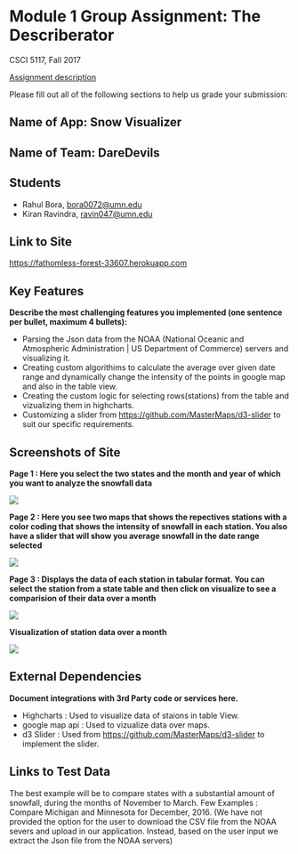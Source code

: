 # Module 1 Group Assignment: The Describerator

CSCI 5117, Fall 2017

[Assignment description](https://docs.google.com/document/d/1956Z3EZJi9RWU6JqPHEh5ZZBmDOKFex-HtsBLz66tt4/edit#)

Please fill out all of the following sections to help us grade your submission:


## Name of App: Snow Visualizer


## Name of Team: DareDevils


## Students

* Rahul Bora, bora0072@umn.edu
* Kiran Ravindra, ravin047@umn.edu


## Link to Site

https://fathomless-forest-33607.herokuapp.com

## Key Features

**Describe the most challenging features you implemented
(one sentence per bullet, maximum 4 bullets):**

* Parsing the Json data from the NOAA (National Oceanic and Atmospheric Administration | US Department of Commerce) servers and visualizing it.
* Creating custom algorithims to calculate the average over given date range and dynamically change the intensity of the points in google map and also in the table view.
* Creating the custom logic for selecting rows(stations) from the table and vizualizing them in highcharts.
* Customizing a slider from https://github.com/MasterMaps/d3-slider to suit our specific requirements. 


## Screenshots of Site

**Page 1 : Here you select the two states and the month and year of which you want to analyze the snowfall data**

![](https://github.com/umn-5117-f17/module-1-group-assignment-daredevils/blob/master/public/screenshots/screen1.png)

**Page 2 : Here you see two maps that shows the repectives stations with a color coding that shows the intensity of snowfall in each station. You also have a slider that will show you average snowfall in the date range selected**

![](https://github.com/umn-5117-f17/module-1-group-assignment-daredevils/blob/master/public/screenshots/screen2.png)

**Page 3 : Displays the data of each station in tabular format. You can select the station from a state table and then click on visualize to see a comparision of their data over a month**

![](https://github.com/umn-5117-f17/module-1-group-assignment-daredevils/blob/master/public/screenshots/screen3.png)

**Visualization of station data over a month**

![](https://github.com/umn-5117-f17/module-1-group-assignment-daredevils/blob/master/public/screenshots/screen4.png)




## External Dependencies

**Document integrations with 3rd Party code or services here.**

* Highcharts : Used to visualize data of staions in table View.
* google map api : Used to vizualize data over maps.
* d3 Slider : Used from https://github.com/MasterMaps/d3-slider to implement the slider.



## Links to Test Data

The best example will be to compare states with a substantial amount of snowfall, during the months of November to March. 
Few Examples :
Compare Michigan and Minnesota for December, 2016. 
(We have not provided the option for the user to download the CSV file from the NOAA severs and upload in our application. Instead, based on the user input we extract the Json file from the NOAA servers)


